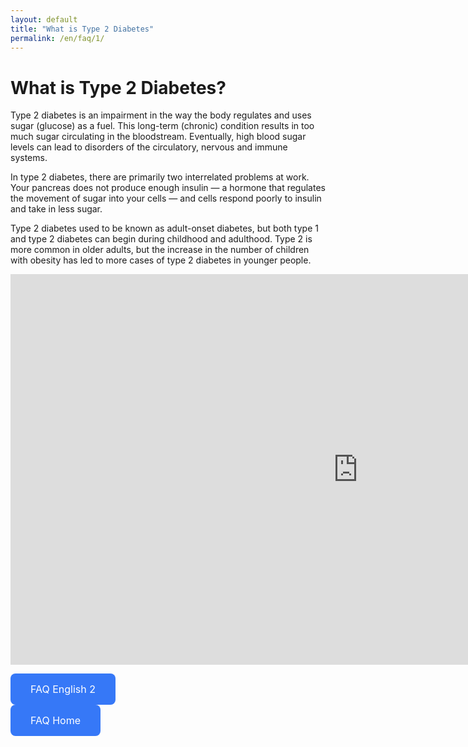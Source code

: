 ```yaml
---
layout: default
title: "What is Type 2 Diabetes"
permalink: /en/faq/1/
---
```


# What is Type 2 Diabetes?
Type 2 diabetes is an impairment in the way the body regulates and uses sugar (glucose) as a fuel. This long-term (chronic) condition results in too much sugar circulating in the bloodstream. Eventually, high blood sugar levels can lead to disorders of the circulatory, nervous and immune systems.

In type 2 diabetes, there are primarily two interrelated problems at work. Your pancreas does not produce enough insulin — a hormone that regulates the movement of sugar into your cells — and cells respond poorly to insulin and take in less sugar.

Type 2 diabetes used to be known as adult-onset diabetes, but both type 1 and type 2 diabetes can begin during childhood and adulthood. Type 2 is more common in older adults, but the increase in the number of children with obesity has led to more cases of type 2 diabetes in younger people.

<iframe width="1111" height="625" src="https://www.youtube.com/embed/4SZGM_E5cLI" title="YouTube video player" frameborder="0" allow="accelerometer; autoplay; clipboard-write; encrypted-media; gyroscope; picture-in-picture" allowfullscreen></iframe>


 <a style="background-color: #3678f7;border: none;color: white;padding: 15px 32px;text-align: center;text-decoration: none;display: inline-block;font-size: 16px;border-radius: 8px;" href="/en/faq/2/">FAQ English 2</a><br>
 <a style="background-color: #3678f7;border: none;color: white;padding: 15px 32px;text-align: center;text-decoration: none;display: inline-block;font-size: 16px;border-radius: 8px;" href="/en/faq/home/">FAQ Home</a><br>
